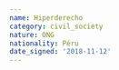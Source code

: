 ```yaml
---
name: Hiperderecho
category: civil_society
nature: ONG
nationality: Péru
date_signed: '2018-11-12'
---
```

    
